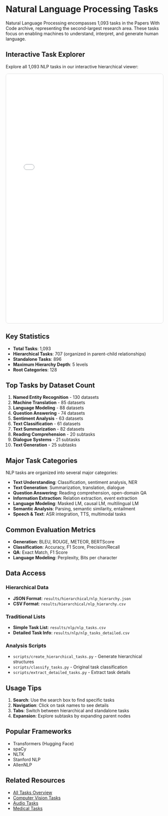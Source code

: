 # Natural Language Processing Tasks

Natural Language Processing encompasses 1,093 tasks in the Papers With Code archive, representing the second-largest research area. These tasks focus on enabling machines to understand, interpret, and generate human language.

## Interactive Task Explorer

Explore all 1,093 NLP tasks in our interactive hierarchical viewer:

<iframe src="../../interactive/task_viewer.html?domain=nlp" width="100%" height="800" style="border: 1px solid #ddd; border-radius: 8px;"></iframe>

## Key Statistics

- **Total Tasks**: 1,093
- **Hierarchical Tasks**: 707 (organized in parent-child relationships)
- **Standalone Tasks**: 896
- **Maximum Hierarchy Depth**: 5 levels
- **Root Categories**: 128

## Top Tasks by Dataset Count

1. **Named Entity Recognition** - 130 datasets
2. **Machine Translation** - 85 datasets
3. **Language Modeling** - 88 datasets
4. **Question Answering** - 74 datasets
5. **Sentiment Analysis** - 63 datasets
6. **Text Classification** - 61 datasets
7. **Text Summarization** - 82 datasets
8. **Reading Comprehension** - 20 subtasks
9. **Dialogue Systems** - 21 subtasks
10. **Text Generation** - 25 subtasks

## Major Task Categories

NLP tasks are organized into several major categories:

- **Text Understanding**: Classification, sentiment analysis, NER
- **Text Generation**: Summarization, translation, dialogue
- **Question Answering**: Reading comprehension, open-domain QA
- **Information Extraction**: Relation extraction, event extraction
- **Language Modeling**: Masked LM, causal LM, multilingual LM
- **Semantic Analysis**: Parsing, semantic similarity, entailment
- **Speech & Text**: ASR integration, TTS, multimodal tasks

## Common Evaluation Metrics

- **Generation**: BLEU, ROUGE, METEOR, BERTScore
- **Classification**: Accuracy, F1 Score, Precision/Recall
- **QA**: Exact Match, F1 Score
- **Language Modeling**: Perplexity, Bits per character

## Data Access

### Hierarchical Data
- **JSON Format**: `results/hierarchical/nlp_hierarchy.json`
- **CSV Format**: `results/hierarchical/nlp_hierarchy.csv`

### Traditional Lists
- **Simple Task List**: `results/nlp/nlp_tasks.csv`
- **Detailed Task Info**: `results/nlp/nlp_tasks_detailed.csv`

### Analysis Scripts
- `scripts/create_hierarchical_tasks.py` - Generate hierarchical structures
- `scripts/classify_tasks.py` - Original task classification
- `scripts/extract_detailed_tasks.py` - Extract task details

## Usage Tips

1. **Search**: Use the search box to find specific tasks
2. **Navigation**: Click on task names to see details
3. **Tabs**: Switch between hierarchical and standalone tasks
4. **Expansion**: Explore subtasks by expanding parent nodes

## Popular Frameworks

- Transformers (Hugging Face)
- spaCy
- NLTK
- Stanford NLP
- AllenNLP

## Related Resources

- [All Tasks Overview](01_all_tasks.md)
- [Computer Vision Tasks](02_computer_vision.md)
- [Audio Tasks](04_audio.md)
- [Medical Tasks](05_medical.md)